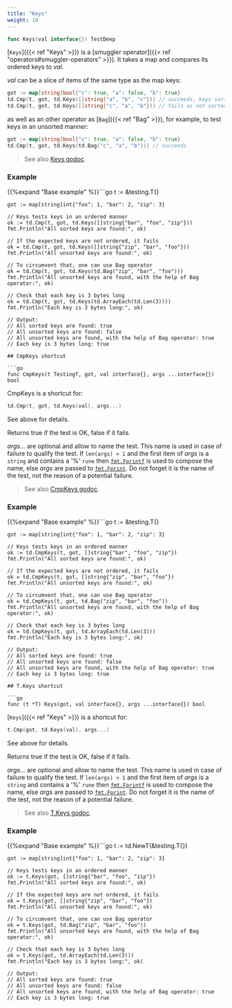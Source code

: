 ```yaml
---
title: "Keys"
weight: 10
---
```


```go
func Keys(val interface{}) TestDeep
```

[`Keys`]({{< ref "Keys" >}}) is a [smuggler operator]({{< ref "operators#smuggler-operators" >}}). It takes a map and compares its
ordered keys to *val*.

*val* can be a slice of items of the same type as the map keys:

```go
got := map[string]bool{"c": true, "a": false, "b": true}
td.Cmp(t, got, td.Keys([]string{"a", "b", "c"})) // succeeds, keys sorted
td.Cmp(t, got, td.Keys([]string{"c", "a", "b"})) // fails as not sorted
```

as well as an other operator as [`Bag`]({{< ref "Bag" >}}), for example, to test keys in
an unsorted manner:

```go
got := map[string]bool{"c": true, "a": false, "b": true}
td.Cmp(t, got, td.Keys(td.Bag("c", "a", "b"))) // succeeds
```


> See also [<i class='fas fa-book'></i> Keys godoc](https://pkg.go.dev/github.com/maxatome/go-testdeep/td#Keys).

### Example

{{%expand "Base example" %}}```go
	t := &testing.T{}

	got := map[string]int{"foo": 1, "bar": 2, "zip": 3}

	// Keys tests keys in an ordered manner
	ok := td.Cmp(t, got, td.Keys([]string{"bar", "foo", "zip"}))
	fmt.Println("All sorted keys are found:", ok)

	// If the expected keys are not ordered, it fails
	ok = td.Cmp(t, got, td.Keys([]string{"zip", "bar", "foo"}))
	fmt.Println("All unsorted keys are found:", ok)

	// To circumvent that, one can use Bag operator
	ok = td.Cmp(t, got, td.Keys(td.Bag("zip", "bar", "foo")))
	fmt.Println("All unsorted keys are found, with the help of Bag operator:", ok)

	// Check that each key is 3 bytes long
	ok = td.Cmp(t, got, td.Keys(td.ArrayEach(td.Len(3))))
	fmt.Println("Each key is 3 bytes long:", ok)

	// Output:
	// All sorted keys are found: true
	// All unsorted keys are found: false
	// All unsorted keys are found, with the help of Bag operator: true
	// Each key is 3 bytes long: true

```{{% /expand%}}
## CmpKeys shortcut

```go
func CmpKeys(t TestingT, got, val interface{}, args ...interface{}) bool
```

CmpKeys is a shortcut for:

```go
td.Cmp(t, got, td.Keys(val), args...)
```

See above for details.

Returns true if the test is OK, false if it fails.

*args...* are optional and allow to name the test. This name is
used in case of failure to qualify the test. If `len(args) > 1` and
the first item of *args* is a `string` and contains a '%' `rune` then
[`fmt.Fprintf`](https://pkg.go.dev/fmt/#Fprintf) is used to compose the name, else *args* are passed to
[`fmt.Fprint`](https://pkg.go.dev/fmt/#Fprint). Do not forget it is the name of the test, not the
reason of a potential failure.


> See also [<i class='fas fa-book'></i> CmpKeys godoc](https://pkg.go.dev/github.com/maxatome/go-testdeep/td#CmpKeys).

### Example

{{%expand "Base example" %}}```go
	t := &testing.T{}

	got := map[string]int{"foo": 1, "bar": 2, "zip": 3}

	// Keys tests keys in an ordered manner
	ok := td.CmpKeys(t, got, []string{"bar", "foo", "zip"})
	fmt.Println("All sorted keys are found:", ok)

	// If the expected keys are not ordered, it fails
	ok = td.CmpKeys(t, got, []string{"zip", "bar", "foo"})
	fmt.Println("All unsorted keys are found:", ok)

	// To circumvent that, one can use Bag operator
	ok = td.CmpKeys(t, got, td.Bag("zip", "bar", "foo"))
	fmt.Println("All unsorted keys are found, with the help of Bag operator:", ok)

	// Check that each key is 3 bytes long
	ok = td.CmpKeys(t, got, td.ArrayEach(td.Len(3)))
	fmt.Println("Each key is 3 bytes long:", ok)

	// Output:
	// All sorted keys are found: true
	// All unsorted keys are found: false
	// All unsorted keys are found, with the help of Bag operator: true
	// Each key is 3 bytes long: true

```{{% /expand%}}
## T.Keys shortcut

```go
func (t *T) Keys(got, val interface{}, args ...interface{}) bool
```

[`Keys`]({{< ref "Keys" >}}) is a shortcut for:

```go
t.Cmp(got, td.Keys(val), args...)
```

See above for details.

Returns true if the test is OK, false if it fails.

*args...* are optional and allow to name the test. This name is
used in case of failure to qualify the test. If `len(args) > 1` and
the first item of *args* is a `string` and contains a '%' `rune` then
[`fmt.Fprintf`](https://pkg.go.dev/fmt/#Fprintf) is used to compose the name, else *args* are passed to
[`fmt.Fprint`](https://pkg.go.dev/fmt/#Fprint). Do not forget it is the name of the test, not the
reason of a potential failure.


> See also [<i class='fas fa-book'></i> T.Keys godoc](https://pkg.go.dev/github.com/maxatome/go-testdeep/td#T.Keys).

### Example

{{%expand "Base example" %}}```go
	t := td.NewT(&testing.T{})

	got := map[string]int{"foo": 1, "bar": 2, "zip": 3}

	// Keys tests keys in an ordered manner
	ok := t.Keys(got, []string{"bar", "foo", "zip"})
	fmt.Println("All sorted keys are found:", ok)

	// If the expected keys are not ordered, it fails
	ok = t.Keys(got, []string{"zip", "bar", "foo"})
	fmt.Println("All unsorted keys are found:", ok)

	// To circumvent that, one can use Bag operator
	ok = t.Keys(got, td.Bag("zip", "bar", "foo"))
	fmt.Println("All unsorted keys are found, with the help of Bag operator:", ok)

	// Check that each key is 3 bytes long
	ok = t.Keys(got, td.ArrayEach(td.Len(3)))
	fmt.Println("Each key is 3 bytes long:", ok)

	// Output:
	// All sorted keys are found: true
	// All unsorted keys are found: false
	// All unsorted keys are found, with the help of Bag operator: true
	// Each key is 3 bytes long: true

```{{% /expand%}}
